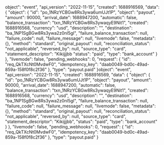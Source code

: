 

object": "event",
  "api_version": "2022-11-15",
  "created": 1688916569,
  "data": {
    "object": {
      "id": "po_1NRzYCBGw8Rs3ywa6umUJt1P",
      "object": "payout",
      "amount": 90000,
      "arrival_date": 1688947200,
      "automatic": false,
      "balance_transaction": "txn_1NRzYCBGw8Rs3ywaqyE9Nit1",
      "created": 1688916568,
      "currency": "usd",
      "description": "",
      "destination": "ba_1NP1SgBGw8Rs3ywa2z0nl5gI",
      "failure_balance_transaction": null,
      "failure_code": null,
      "failure_message": null,
      "livemode": false,
      "metadata": {},
      "method": "standard",
      "original_payout": null,
      "reconciliation_status": "not_applicable",
      "reversed_by": null,
      "source_type": "card",
      "statement_descriptor": "Kikijjjbb
      "status": "paid",
      "type": "bank_account"
    }
  },
  "livemode": false,
  "pending_webhooks": 0,
  "request": {
    "id": "req_QkTXcNt0MvdwF0",
    "idempotency_key": "daab0049-bd0c-49ad-859a-158f0f8c2f36"
  },
  "type": "payout.paid"
}object": "event",
  "api_version": "2022-11-15",
  "created": 1688916569,
  "data": {
    "object": {
      "id": "po_1NRzYCBGw8Rs3ywa6umUJt1P",
      "object": "payout",
      "amount": 90000,
      "arrival_date": 1688947200,
      "automatic": false,
      "balance_transaction": "txn_1NRzYCBGw8Rs3ywaqyE9Nit1",
      "created": 1688916568,
      "currency": "usd",
      "description": "",
      "destination": "ba_1NP1SgBGw8Rs3ywa2z0nl5gI",
      "failure_balance_transaction": null,
      "failure_code": null,
      "failure_message": null,
      "livemode": false,
      "metadata": {},
      "method": "standard",
      "original_payout": null,
      "reconciliation_status": "not_applicable",
      "reversed_by": null,
      "source_type": "card",
      "statement_descriptor": "Kikijjjbb",
      "status": "paid",
      "type": "bank_account"
    }
  },
  "livemode": false,
  "pending_webhooks": 0,
  "request": {
    "id": "req_QkTXcNt0MvdwF0",
    "idempotency_key": "daab0049-bd0c-49ad-859a-158f0f8c2f36"
  },
  "type": "payout.paid"
}
























































































































